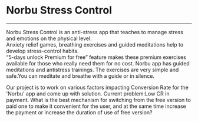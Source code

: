 # Norbu Stress Control
***
Norbu Stress Control is an anti-stress app that teaches to manage stress and emotions on the physical level.  
Anxiety relief games, breathing exercises and guided meditations help to develop stress-control habits.  
“5-days unlock Premium for free” feature makes these premium exercises available for those who really need them for no cost.
Norbu app has guided meditations and antistress trainings. The exercises are very simple and safe.You can meditate and breathe with a guide or in silence.

Our project is to work on various factors impacting Conversion Rate for the 'Norbu' app and come up with solution.
Current problem:Low CR in payment.
What is the best mechanism for switching from the free version to paid one to make it convenient for the user, and at the same time increase the payment or increase the duration of use of free version?


